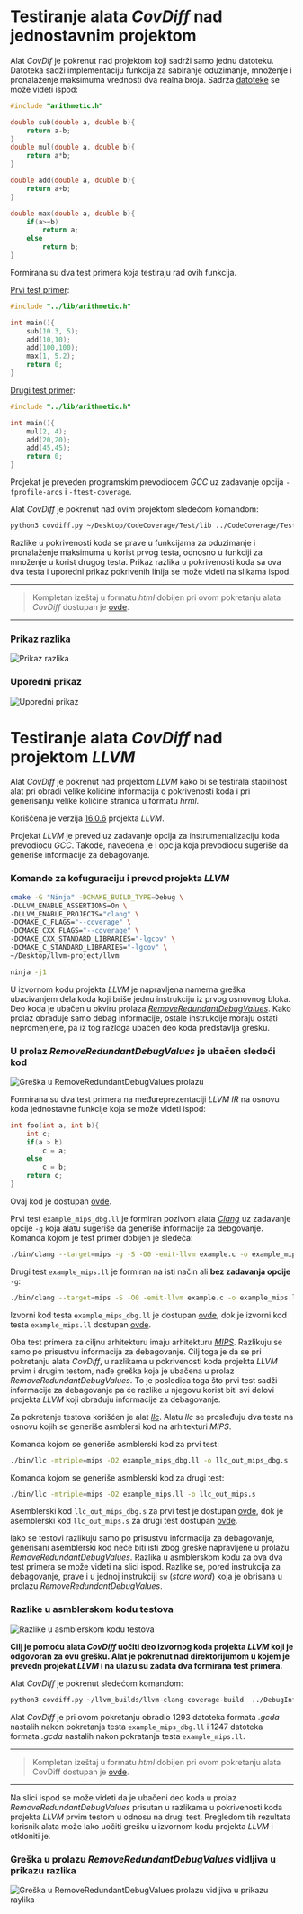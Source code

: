 # Testiranje alata *CovDiff* nad jednostavnim projektom

Alat *CovDif* je pokrenut nad projektom koji sadrži samo jednu datoteku. Datoteka sadži implementaciju funkcija za sabiranje oduzimanje, množenje i pronalaženje maksimuma vrednosti dva realna broja. Sadrža [datoteke](./results_lib/arithmetic.c) se može videti ispod:

```C
#include "arithmetic.h"

double sub(double a, double b){
    return a-b;
}
double mul(double a, double b){
    return a*b;
}

double add(double a, double b){
    return a+b;
}

double max(double a, double b){
    if(a>=b)
        return a;
    else
        return b;
}
```

Formirana su dva test primera koja testiraju rad ovih funkcija. 

[Prvi test primer](./results_lib/test1.c):
```C
#include "../lib/arithmetic.h"

int main(){
    sub(10.3, 5);
    add(10,10);
    add(100,100);
    max(1, 5.2);
    return 0;
}
```
[Drugi test primer](./results_lib/test2.c):
```C
#include "../lib/arithmetic.h"

int main(){
    mul(2, 4);
    add(20,20);
    add(45,45);
    return 0;
}
```

Projekat je preveden programskim prevodiocem *GCC* uz zadavanje
opcija ```-fprofile-arcs``` i ```-ftest-coverage```. 

Alat *CovDiff* je pokrenut nad ovim projektom sledećom komandom:
```bash
python3 covdiff.py ~/Desktop/CodeCoverage/Test/lib ../CodeCoverage/Test/lib_tests/test1 ../CodeCoverage/Test/lib_tests/test2 ./results_lib ./
```

Razlike u pokrivenosti koda se prave u funkcijama za oduzimanje i pronalaženje maksimuma u korist prvog testa, odnosno u funkciji za množenje u korist drugog testa. Prikaz razlika u pokrivenosti koda sa ova dva testa i uporedni prikaz pokrivenih linija se može videti na slikama ispod. 

---
> Kompletan izeštaj u formatu *html* dobijen pri ovom pokretanju alata *CovDiff* dostupan je [ovde](./results_lib/html/).
---

### Prikaz razlika
![Prikaz razlika](../screenshots/mali_primer_prikaz_razlika.png)

### Uporedni prikaz
![Uporedni prikaz](../screenshots/mali_primer_uporedni_prikaz.png)

# Testiranje alata *CovDiff* nad projektom *LLVM*

Alat *CovDiff* je pokrenut nad projektom *LLVM* kako bi se testirala stabilnost alat pri obradi velike količine informacija o pokrivenosti koda i pri generisanju velike količine stranica u formatu *hrml*.

Korišćena je verzija [16.0.6](https://github.com/llvm/llvm-project/releases/tag/llvmorg-16.0.6) projekta *LLVM*.

Projekat *LLVM* je preved uz zadavanje opcija za instrumentalizaciju koda prevodiocu *GCC*. Takođe, navedena je i opcija koja prevodiocu sugeriše da generiše informacije za debagovanje. 

### Komande za kofuguraciju i prevod projekta *LLVM*
```bash
cmake -G "Ninja" -DCMAKE_BUILD_TYPE=Debug \
-DLLVM_ENABLE_ASSERTIONS=On \
-DLLVM_ENABLE_PROJECTS="clang" \
-DCMAKE_C_FLAGS="--coverage" \
-DCMAKE_CXX_FLAGS="--coverage" \ 
-DCMAKE_CXX_STANDARD_LIBRARIES="-lgcov" \
-DCMAKE_C_STANDARD_LIBRARIES="-lgcov" \
~/Desktop/llvm-project/llvm
```
```bash
ninja -j1
```

U izvornom kodu projekta *LLVM* je napravljena namerna greška ubacivanjem dela koda koji briše jednu instrukciju iz prvog osnovnog bloka. Deo koda je ubačen u okviru prolaza [*RemoveRedundantDebugValues*](https://llvm.org/doxygen/RemoveRedundantDebugValues_8cpp.html). Kako prolaz obrađuje samo debag informacije, ostale instrukcije moraju ostati nepromenjene, pa iz tog razloga ubačen deo koda predstavlja grešku.

### U prolaz *RemoveRedundantDebugValues* je ubačen sledeći kod
![Greška u RemoveRedundantDebugValues prolazu](../screenshots/greska_u_LLVMu.png)

Formirana su dva test primera na međureprezentaciji *LLVM IR* na osnovu koda jednostavne funkcije koja se može videti ispod:
```C
int foo(int a, int b){
    int c;
    if(a > b)
        c = a;
    else
        c = b;
    return c;
}
```
Ovaj kod je dostupan [ovde](./results_llvm/example.c).

Prvi test ```example_mips_dbg.ll``` je formiran pozivom alata [*Clang*](https://clang.llvm.org/) uz zadavanje opcije `-g` koja alatu sugeriše da generiše informacije za debgovanje. Komanda kojom je test primer dobijen je sledeća:
```bash
./bin/clang --target=mips -g -S -O0 -emit-llvm example.c -o example_mips_dbg.ll
```

Drugi test ```example_mips.ll``` je formiran na isti način ali **bez zadavanja opcije** `-g`:
```bash
./bin/clang --target=mips -S -O0 -emit-llvm example.c -o example_mips.ll
```

Izvorni kod testa ```example_mips_dbg.ll``` je dostupan [ovde](./results_llvm/example_mips_dbg.ll), dok je izvorni kod testa ```example_mips.ll``` dostupan [ovde](./results_llvm/example_mips.ll).

Oba test primera za ciljnu arhitekturu imaju arhitekturu [*MIPS*](https://www.mips.com/products/architectures/). Razlikuju se samo po prisustvu informacija za debagovanje. Cilj toga je da se pri pokretanju alata *CovDiff*, u razlikama u pokrivenosti koda projekta *LLVM* prvim i drugim testom, nađe greška koja je ubačena u prolaz *RemoveRedundantDebugValues*. To je posledica toga što prvi test sadži informacije za debagovanje pa će razlike u njegovu korist biti svi delovi projekta *LLVM* koji obrađuju informacije za debagovanje.


Za pokretanje testova korišćen je alat [*llc*](https://llvm.org/docs/CommandGuide/llc.html). Alatu *llc* se prosleđuju dva testa na osnovu kojih se generiše asmblersi kod na arhitekturi *MIPS*.

Komanda kojom se generiše asmblerski kod za prvi test:
```bash
./bin/llc -mtriple=mips -O2 example_mips_dbg.ll -o llc_out_mips_dbg.s 
```

Komanda kojom se generiše asmblerski kod za drugi test:
```bash
./bin/llc -mtriple=mips -O2 example_mips.ll -o llc_out_mips.s
```
Asemblerski kod `llc_out_mips_dbg.s` za prvi test je dostupan [ovde](./results_llvm/llc_out_mips_dbg.s), dok je asemblerski kod `llc_out_mips.s` za drugi test dostupan [ovde](./results_llvm/llc_out_mips.s).

Iako se testovi razlikuju samo po prisustvu informacija za debagovanje, generisani asemblerski kod neće biti isti zbog greške napravljene u prolazu *RemoveRedundantDebugValues*. Razlika u asmblerskom kodu za ova dva test primera se može videti na slici ispod. Razlike se, pored instrukcija za debagovanje, prave i u jednoj instrukciji `sw` (*store word*) koja je obrisana u prolazu *RemoveRedundantDebugValues*.

### Razlike u asmblerskom kodu testova
![Razlike u asmblerskom kodu testova](../screenshots/llc_mips_razlika.png)


**Cilj je pomoću alata *CovDiff* uočiti deo izvornog koda projekta *LLVM* koji je odgovoran za ovu grešku.  Alat je pokrenut nad direktorijumom u kojem je prevedn projekat *LLVM* i na ulazu su zadata dva formirana test primera.**


Alat *CovDiff* je pokrenut sledećom komandom:
```bash
python3 covdiff.py ~/llvm_builds/llvm-clang-coverage-build  ../DebugInfoTest/example_mips_dbg.ll ../DebugInfoTest/example_mips.ll ./results_llvm ~/llvm_builds/llvm-clang-coverage-build/bin/llc mtriple=mips O2 o llc_out.s
```

Alat *CovDiff* je pri ovom pokretanju obradio 1293 datoteka formata *.gcda* nastalih nakon pokretanja testa ```example_mips_dbg.ll``` i 1247 datoteka formata *.gcda* nastalih nakon pokratanja testa  ```example_mips.ll```. 

---
> Kompletan izeštaj u formatu *html* dobijen pri ovom pokretanju alata CovDiff dostupan je [ovde](./results_llvm/html/).
---

Na slici ispod se može videti da je ubačeni deo koda u prolaz *RemoveRedundantDebugValues* prisutan u razlikama u pokrivenosti koda projekta *LLVM* prvim testom u odnosu na drugi test. Pregledom tih rezultata korisnik alata može lako uočiti grešku u izvornom kodu projekta *LLVM* i otkloniti je.

### Greška u prolazu *RemoveRedundantDebugValues* vidljiva u prikazu razlika
![Greška u RemoveRedundantDebugValues prolazu vidljiva u prikazu raylika](../screenshots/prikaz_sa_greskom_u_LLVMu.png)
